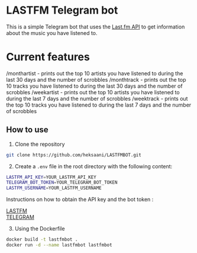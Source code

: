# LASTFM Telegram bot

This is a simple Telegram bot that uses the [Last.fm API](https://www.last.fm/api) to get information about the music you have listened to.

# Current features
/monthartist - prints out the top 10 artists you have listened to during the last 30 days and the number of scrobbles
/monthtrack - prints out the top 10 tracks you have listened to during the last 30 days and the number of scrobbles 
/weekartist - prints out the top 10 artists you have listened to during the last 7 days and the number of scrobbles
/weektrack - prints out the top 10 tracks you have listened to during the last 7 days and the number of scrobbles 

## How to use

1. Clone the repository

```bash
git clone https://github.com/heksaani/LASTFMBOT.git
```

2. Create a `.env` file in the root directory with the following content:

```bash
LASTFM_API_KEY=YOUR_LASTFM_API_KEY
TELEGRAM_BOT_TOKEN=YOUR_TELEGRAM_BOT_TOKEN
LASTFM_USERNAME=YOUR_LASTFM_USERNAME
```

Instructions on how to obtain the API key and the bot token : 

[LASTFM](https://www.last.fm/api/account/create) <br>
[TELEGRAM](https://core.telegram.org/bots#botfather)

3. Using the Dockerfile

```bash
docker build -t lastfmbot .
docker run -d --name lastfmbot lastfmbot
```
